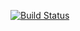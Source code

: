 [![Build Status](https://travis-ci.org/forrestzhang/bagatelle.svg?branch=master)](https://travis-ci.org/forrestzhang/bagatelle)